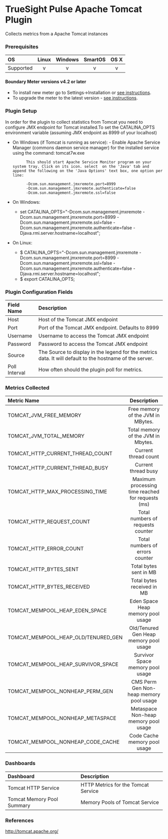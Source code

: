 # TrueSight Pulse Apache Tomcat Plugin 

Collects metrics from a Apache Tomcat instances

### Prerequisites

|     OS    | Linux | Windows | SmartOS | OS X |
|:----------|:-----:|:-------:|:-------:|:----:|
| Supported |   v   |    v    |    v    |  v   |



#### Boundary Meter versions v4.2 or later

- To install new meter go to Settings->Installation or [see instructions](https://help.boundary.com/hc/en-us/sections/200634331-Installation).
- To upgrade the meter to the latest version - [see instructions](https://help.boundary.com/hc/en-us/articles/201573102-Upgrading-the-Boundary-Meter).

### Plugin Setup

In order for the plugin to collect statistics from Tomcat you need to configure  JMX endpoint for Tomcat installed.To set the CATALINA_OPTS environment variable (assuming JMX endpoint as  8999 of your localhost)

- On Windows (if Tomcat is running as service):
        - Enable Apache Service Manager (commons daemon service manager) for the installed service using the  command:  tomcat7w.exe

	        This should start Apache Service Monitor program on your system tray. Click on its icon. select  on the 'Java' tab and append the following on the 'Java Options' text box, one option per line:

		    -Dcom.sun.management.jmxremote.port=8999
		    -Dcom.sun.management.jmxremote.authenticate=false
		    -Dcom.sun.management.jmxremote.ssl=false

- On Windows:
 	- set CATALINA_OPTS="-Dcom.sun.management.jmxremote -Dcom.sun.management.jmxremote.port=8999 -Dcom.sun.management.jmxremote.ssl=false -Dcom.sun.management.jmxremote.authenticate=false -Djava.rmi.server.hostname=localhost";
 	
- On Linux:
	- $ CATALINA_OPTS="-Dcom.sun.management.jmxremote -Dcom.sun.management.jmxremote.port=8999 -Dcom.sun.management.jmxremote.ssl=false -Dcom.sun.management.jmxremote.authenticate=false -Djava.rmi.server.hostname=localhost";
	- $ export CATALINA_OPTS; 	

### Plugin Configuration Fields

|Field Name    | Description                                                                                              |
|:-------------|:---------------------------------------------------------------------------------------------------------|
| Host          | Host of the Tomcat JMX endpoint                |
| Port          | Port of the Tomcat JMX endpoint. Defaults to 8999         |
| Username      | Username to access the Tomcat JMX endpoint |
| Password      | Password to access the Tomcat JMX endpoint |
| Source        | The Source to display in the legend for the metrics data.  It will default to the hostname of the server.|
| Poll Interval | How often should the plugin poll for metrics. |

### Metrics Collected

| Metric Name |Description |
|:------------|:-----------:|
|TOMCAT_JVM_FREE_MEMORY | Free memory of the JVM in MBytes.|
|TOMCAT_JVM_TOTAL_MEMORY | Total memory of the JVM in Mbytes.|
|TOMCAT_HTTP_CURRENT_THREAD_COUNT | Current thread count|
|TOMCAT_HTTP_CURRENT_THREAD_BUSY | Current thread busy|
|TOMCAT_HTTP_MAX_PROCESSING_TIME| Maximum processing time reached for requests (ms)|
|TOMCAT_HTTP_REQUEST_COUNT| Total numbers of requests counter|
|TOMCAT_HTTP_ERROR_COUNT| Total numbers of errors counter|
|TOMCAT_HTTP_BYTES_SENT| Total bytes sent in MB|
|TOMCAT_HTTP_BYTES_RECEIVED| Total bytes received in MB|
|TOMCAT_MEMPOOL_HEAP_EDEN_SPACE| Eden Space Heap memory pool usage |
|TOMCAT_MEMPOOL_HEAP_OLD/TENURED_GEN| Old/Tenured Gen Heap memory pool usage|
|TOMCAT_MEMPOOL_HEAP_SURVIVOR_SPACE| Survivor Space memory pool usage|
|TOMCAT_MEMPOOL_NONHEAP_PERM_GEN| CMS Perm Gen Non-heap memory pool usage|
|TOMCAT_MEMPOOL_NONHEAP_METASPACE| Metaspace Non-heap memory pool usage|
|TOMCAT_MEMPOOL_NONHEAP_CODE_CACHE| Code Cache memory pool usage|

### Dashboards

|Dashboard|Description                                     |
|:--------|:-----------------------------------------------|
| Tomcat HTTP Service | HTTP Metrics for the Tomcat Service |
| Tomcat Memory Pool Summary | Memory Pools of Tomcat Service |

### References

http://tomcat.apache.org/
